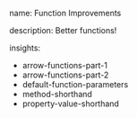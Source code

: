 name: Function Improvements

description: Better functions!

insights:

- arrow-functions-part-1
- arrow-functions-part-2
- default-function-parameters
- method-shorthand
- property-value-shorthand
